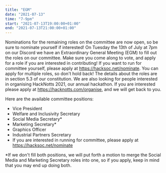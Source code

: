 ```yaml
---
title: "EGM"
date: "2021-07-13"
time: "7-9pm"
start: "2021-07-13T19:00:00+01:00"
end: "2021-07-13T21:00:00+01:00"
---
```


Nominations for the remaining roles on the committee are now open, so be sure to nominate yourself if interested!
 On Tuesday the 13th of July at 7pm on our Discord we have an Extraordinary General Meeting (EGM) to fill out the roles on our committee. Make sure you come along to vote, and apply for a role if you are interested in contributing!
 If you want to run for committee yourself, please apply at https://hacksoc.net/nominate. You can apply for multiple roles, so don't hold back! The details about the roles are in section 5.3 of our constitution.
 We are also looking for people interested in organising HackNotts 2021, our annual hackathon. If you are interested please apply at https://hacknotts.com/organise, and we will get back to you.
 
 Here are the available committee positions:
 
 + Vice President 
 + Welfare and Inclusivity Secretary 
 + Social Media Secretary* 
 + Marketing Secretary* 
 + Graphics Officer 
 + Industrial Partners Secretary 
 + If you are interested in running for committee, please apply at https://hacksoc.net/nominate
 
 *If we don't fill both positions, we will put forth a motion to merge the Social Media and Marketing Secretary roles into one, so if you apply, keep in mind that you may end up doing both.
